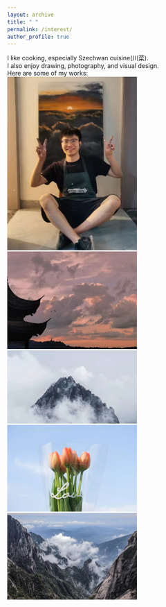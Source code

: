 ```yaml
---
layout: archive
title: " "
permalink: /interest/
author_profile: true
---
```


I like cooking, especially Szechwan cuisine(川菜). <br>
I also enjoy drawing, photography, and visual design.<br>
Here are some of my works:<br>
<img width = '300' src='/images/artworks/01.jpg'>
<img width = '300' src='/images/artworks/02.jpg'>
<img width = '300' src='/images/artworks/03.jpg'>
<img width = '300' src='/images/artworks/04.jpg'>
<img width = '300' src='/images/artworks/05.jpg'>
